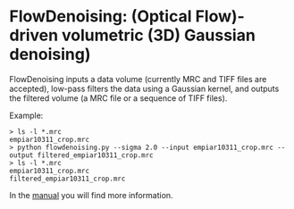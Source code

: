 # FlowDenoising: (Optical Flow)-driven volumetric (3D) Gaussian denoising)

FlowDenoising inputs a data volume (currently MRC and TIFF files are accepted), low-pass filters the data using a Gaussian kernel, and outputs the filtered volume (a MRC file or a sequence of TIFF files).

Example:

    > ls -l *.mrc
    empiar10311_crop.mrc
    > python flowdenoising.py --sigma 2.0 --input empiar10311_crop.mrc --output filtered_empiar10311_crop.mrc
    > ls -l *.mrc
    empiar10311_crop.mrc
    filtered_empiar10311_crop.mrc
    
In the [manual](https://github.com/microscopy-processing/FlowDenoising/blob/main/manual/manual.ipynb) you will find more information.
